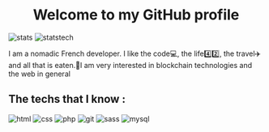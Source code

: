 <h1 align="center">Welcome to my GitHub profile</h1>

<img alt="stats" src="https://github-readme-stats.vercel.app/api?username=Erwann-M&theme=blue-green" />
<img alt="statstech" src="https://github-readme-stats.vercel.app/api/top-langs/?username=Erwann-M&theme=blue-green" />

<p>I am a nomadic French developer. I like the code💻, the life4️⃣2️⃣, the travel✈️ and all that is eaten.🍔I am very interested in blockchain technologies and the web in general</p>

<h2>The techs that I know :</h2>

<img alt="html" src="https://img.shields.io/badge/HTML5-E34F26?style=for-the-badge&logo=html5&logoColor=white" />
<img alt="css" src="https://img.shields.io/badge/CSS3-1572B6?style=for-the-badge&logo=css3&logoColor=white" />
<img alt="php" src="https://img.shields.io/badge/PHP-777BB4?style=for-the-badge&logo=php&logoColor=white" />
<img alt="git" src="" />
<img alt="sass" src="https://img.shields.io/badge/Sass-CC6699?style=for-the-badge&logo=sass&logoColor=white" />
<img alt="mysql" src="https://img.shields.io/badge/MySQL-00000F?style=for-the-badge&logo=mysql&logoColor=white" />
<img alt="" src="" />
